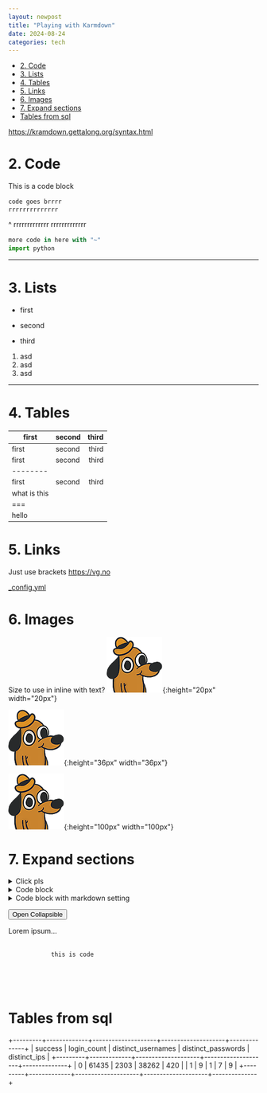 ```yaml
---
layout: newpost
title: "Playing with Karmdown"
date: 2024-08-24
categories: tech
---
```



- [2. Code](#2-code)
- [3. Lists](#3-lists)
- [4. Tables](#4-tables)
- [5. Links](#5-links)
- [6. Images](#6-images)
- [7. Expand sections](#7-expand-sections)
- [Tables from sql](#tables-from-sql)


<https://kramdown.gettalong.org/syntax.html>


# 2. Code

This is a code block

    code goes brrrr
    rrrrrrrrrrrrrr
^
    rrrrrrrrrrrrr
    rrrrrrrrrrrrr


~~~python
more code in here with "~"
import python
~~~

---

# 3. Lists

- first
* second
- third

1. asd
1. asd
1. asd

***

# 4. Tables

| first|second|third|
|----|:-----|------:|
| first|second|third|
| first|second|third|
|--------
| first|second|third|
| what is this
|===
| hello

# 5. Links

Just use brackets <https://vg.no>

[_config.yml](../_config.yml)


# 6. Images

Size to use in inline with text? ![smiley](../images/fine.png){:height="20px" width="20px"}

![smiley](../images/fine.png){:height="36px" width="36px"}

![smiley](../images/fine.png){:height="100px" width="100px"}


# 7. Expand sections

<details>
<summary>Click pls</summary>

Hello there :smile:

</details>

<details>
<summary>Code block</summary>

```sh
ls -l
```
</details>


<details markdown="1">
<summary>Code block with markdown setting</summary>

```sh
ls -l
```
</details>


<button type="button" class="collapsible">Open Collapsible</button>
<div class="content">
    <p>Lorem ipsum...</p>
    <p>
        <pre>
            <code>
            this is code
            </pre>
        </code>
    </p>
</div>

# Tables from sql

+---------+-------------+--------------------+--------------------+--------------+
| success | login_count | distinct_usernames | distinct_passwords | distinct_ips |
+---------+-------------+--------------------+--------------------+--------------+
|       0 |       61435 |               2303 |              38262 |          420 |
|       1 |           9 |                  1 |                  7 |            9 |
+---------+-------------+--------------------+--------------------+--------------+